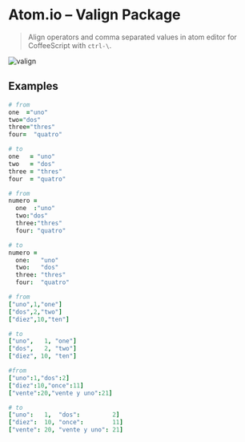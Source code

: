 # Atom.io – Valign Package

> Align operators and comma separated values in atom editor for CoffeeScript with `ctrl-\`.

![valign](https://raw.github.com/chemoish/atom-valign/master/demo.gif)

## Examples

```coffeescript
# from
one  ="uno"
two="dos"
three="thres"
four=  "quatro"

# to
one   = "uno"
two   = "dos"
three = "thres"
four  = "quatro"
```

```coffeescript
# from
numero =
  one  :"uno"
  two:"dos"
  three:"thres"
  four: "quatro"

# to
numero =
  one:   "uno"
  two:   "dos"
  three: "thres"
  four:  "quatro"
```

```coffeescript
# from
["uno",1,"one"]
["dos",2,"two"]
["diez",10,"ten"]

# to
["uno",   1, "one"]
["dos",   2, "two"]
["diez", 10, "ten"]
```

```coffeescript
#from
["uno":1,"dos":2]
["diez":10,"once":11]
["vente":20,"vente y uno":21]

# to
["uno":   1,  "dos":         2]
["diez":  10, "once":        11]
["vente": 20, "vente y uno": 21]
```

